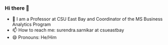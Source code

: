 ### Hi there 👋

<!--
**ssarnikar/ssarnikar** is a ✨ _special_ ✨ repository because its `README.md` (this file) appears on your GitHub profile.

Here are some ideas to get you started:
- ⚡ Fun fact: ...

-->

- 🔭 I am a Professor at CSU East Bay and Coordinator of the MS Business Analytics Program
- 📫 How to reach me: surendra.sarnikar at csueastbay
- 😄 Pronouns: He/Him
